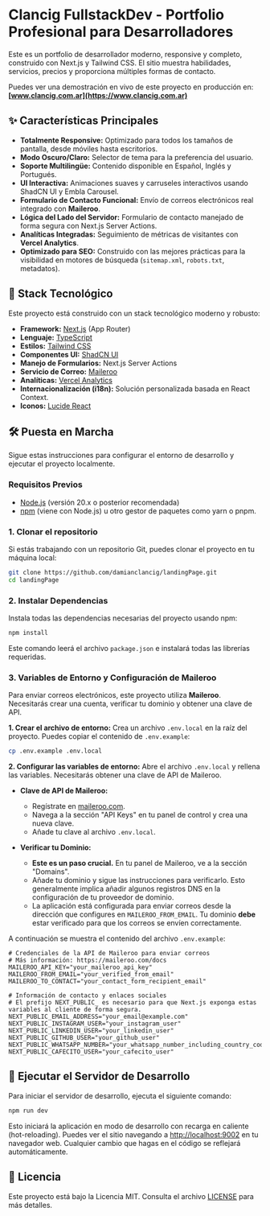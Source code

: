 
# Clancig FullstackDev - Portfolio Profesional para Desarrolladores

Este es un portfolio de desarrollador moderno, responsive y completo, construido con Next.js y Tailwind CSS. El sitio muestra habilidades, servicios, precios y proporciona múltiples formas de contacto.

Puedes ver una demostración en vivo de este proyecto en producción en: **[www.clancig.com.ar](https://www.clancig.com.ar)**

## ✨ Características Principales

-   **Totalmente Responsive:** Optimizado para todos los tamaños de pantalla, desde móviles hasta escritorios.
-   **Modo Oscuro/Claro:** Selector de tema para la preferencia del usuario.
-   **Soporte Multilingüe:** Contenido disponible en Español, Inglés y Portugués.
-   **UI Interactiva:** Animaciones suaves y carruseles interactivos usando ShadCN UI y Embla Carousel.
-   **Formulario de Contacto Funcional:** Envío de correos electrónicos real integrado con **Maileroo**.
-   **Lógica del Lado del Servidor:** Formulario de contacto manejado de forma segura con Next.js Server Actions.
-   **Analíticas Integradas:** Seguimiento de métricas de visitantes con **Vercel Analytics**.
-   **Optimizado para SEO:** Construido con las mejores prácticas para la visibilidad en motores de búsqueda (`sitemap.xml`, `robots.txt`, metadatos).

## 🚀 Stack Tecnológico

Este proyecto está construido con un stack tecnológico moderno y robusto:

-   **Framework:** [Next.js](https://nextjs.org/) (App Router)
-   **Lenguaje:** [TypeScript](https://www.typescriptlang.org/)
-   **Estilos:** [Tailwind CSS](https://tailwindcss.com/)
-   **Componentes UI:** [ShadCN UI](https://ui.shadcn.com/)
-   **Manejo de Formularios:** Next.js Server Actions
-   **Servicio de Correo:** [Maileroo](https://maileroo.com/)
-   **Analíticas:** [Vercel Analytics](https://vercel.com/analytics)
-   **Internacionalización (i18n):** Solución personalizada basada en React Context.
-   **Iconos:** [Lucide React](https://lucide.dev/)

## 🛠️ Puesta en Marcha

Sigue estas instrucciones para configurar el entorno de desarrollo y ejecutar el proyecto localmente.

### Requisitos Previos

-   [Node.js](https://nodejs.org/) (versión 20.x o posterior recomendada)
-   [npm](https://www.npmjs.com/) (viene con Node.js) u otro gestor de paquetes como yarn o pnpm.

### 1. Clonar el repositorio

Si estás trabajando con un repositorio Git, puedes clonar el proyecto en tu máquina local:

```bash
git clone https://github.com/damianclancig/landingPage.git
cd landingPage
```

### 2. Instalar Dependencias

Instala todas las dependencias necesarias del proyecto usando npm:

```bash
npm install
```

Este comando leerá el archivo `package.json` e instalará todas las librerías requeridas.

### 3. Variables de Entorno y Configuración de Maileroo

Para enviar correos electrónicos, este proyecto utiliza **Maileroo**. Necesitarás crear una cuenta, verificar tu dominio y obtener una clave de API.

**1. Crear el archivo de entorno:**
Crea un archivo `.env.local` en la raíz del proyecto. Puedes copiar el contenido de `.env.example`:

```bash
cp .env.example .env.local
```

**2. Configurar las variables de entorno:**
Abre el archivo `.env.local` y rellena las variables. Necesitarás obtener una clave de API de Maileroo.

-   **Clave de API de Maileroo:**
    -   Regístrate en [maileroo.com](https://maileroo.com/).
    -   Navega a la sección "API Keys" en tu panel de control y crea una nueva clave.
    -   Añade tu clave al archivo `.env.local`.

-   **Verificar tu Dominio:**
    -   **Este es un paso crucial.** En tu panel de Maileroo, ve a la sección "Domains".
    -   Añade tu dominio y sigue las instrucciones para verificarlo. Esto generalmente implica añadir algunos registros DNS en la configuración de tu proveedor de dominio.
    -   La aplicación está configurada para enviar correos desde la dirección que configures en `MAILEROO_FROM_EMAIL`. Tu dominio **debe** estar verificado para que los correos se envíen correctamente.

A continuación se muestra el contenido del archivo `.env.example`:

```env
# Credenciales de la API de Maileroo para enviar correos
# Más información: https://maileroo.com/docs
MAILEROO_API_KEY="your_maileroo_api_key"
MAILEROO_FROM_EMAIL="your_verified_from_email"
MAILEROO_TO_CONTACT="your_contact_form_recipient_email"

# Información de contacto y enlaces sociales
# El prefijo NEXT_PUBLIC_ es necesario para que Next.js exponga estas variables al cliente de forma segura.
NEXT_PUBLIC_EMAIL_ADDRESS="your_email@example.com"
NEXT_PUBLIC_INSTAGRAM_USER="your_instagram_user"
NEXT_PUBLIC_LINKEDIN_USER="your_linkedin_user"
NEXT_PUBLIC_GITHUB_USER="your_github_user"
NEXT_PUBLIC_WHATSAPP_NUMBER="your_whatsapp_number_including_country_code" 
NEXT_PUBLIC_CAFECITO_USER="your_cafecito_user"
```

## 🏃 Ejecutar el Servidor de Desarrollo

Para iniciar el servidor de desarrollo, ejecuta el siguiente comando:

```bash
npm run dev
```

Esto iniciará la aplicación en modo de desarrollo con recarga en caliente (hot-reloading). Puedes ver el sitio navegando a [http://localhost:9002](http://localhost:9002) en tu navegador web. Cualquier cambio que hagas en el código se reflejará automáticamente.

## 📄 Licencia

Este proyecto está bajo la Licencia MIT. Consulta el archivo [LICENSE](LICENSE) para más detalles.
